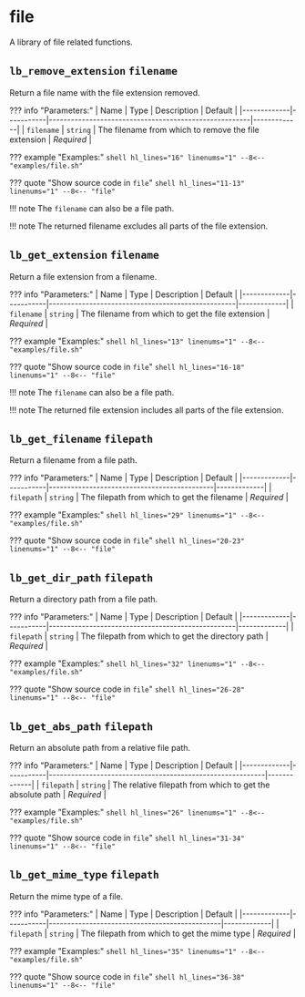 # file

A library of file related functions.

## `lb_remove_extension` `filename`

Return a file name with the file extension removed.

??? info "Parameters:"
    | Name        | Type      | Description                                           | Default     |
    |-------------|-----------|-------------------------------------------------------|-------------|
    | `filename`  | `string`  | The filename from which to remove the file extension  | *Required*  |

??? example "Examples:"
    ```shell hl_lines="16" linenums="1"
    --8<-- "examples/file.sh"
    ```

??? quote "Show source code in `file`"
    ```shell hl_lines="11-13" linenums="1"
    --8<-- "file"
    ```

!!! note
    The `filename` can also be a file path.

!!! note
    The returned filename excludes all parts of the file extension.

## `lb_get_extension` `filename`

Return a file extension from a filename.

??? info "Parameters:"
    | Name        | Type      | Description                                       | Default     |
    |-------------|-----------|---------------------------------------------------|-------------|
    | `filename`  | `string`  | The filename from which to get the file extension | *Required*  |

??? example "Examples:"
    ```shell hl_lines="13" linenums="1"
    --8<-- "examples/file.sh"
    ```

??? quote "Show source code in `file`"
    ```shell hl_lines="16-18" linenums="1"
    --8<-- "file"
    ```

!!! note
    The `filename` can also be a file path.

!!! note
    The returned file extension includes all parts of the file extension.

## `lb_get_filename` `filepath`

Return a filename from a file path.

??? info "Parameters:"
    | Name        | Type      | Description                                 | Default     |
    |-------------|-----------|---------------------------------------------|-------------|
    | `filepath`  | `string`  | The filepath from which to get the filename | *Required*  |

??? example "Examples:"
    ```shell hl_lines="29" linenums="1"
    --8<-- "examples/file.sh"
    ```

??? quote "Show source code in `file`"
    ```shell hl_lines="20-23" linenums="1"
    --8<-- "file"
    ```

## `lb_get_dir_path` `filepath`

Return a directory path from a file path.

??? info "Parameters:"
    | Name        | Type      | Description                                       | Default     |
    |-------------|-----------|---------------------------------------------------|-------------|
    | `filepath`  | `string`  | The filepath from which to get the directory path | *Required*  |

??? example "Examples:"
    ```shell hl_lines="32" linenums="1"
    --8<-- "examples/file.sh"
    ```

??? quote "Show source code in `file`"
    ```shell hl_lines="26-28" linenums="1"
    --8<-- "file"
    ```

## `lb_get_abs_path` `filepath`

Return an absolute path from a relative file path.

??? info "Parameters:"
    | Name        | Type      | Description                                               | Default     |
    |-------------|-----------|-----------------------------------------------------------|-------------|
    | `filepath`  | `string`  | The relative filepath from which to get the absolute path | *Required*  |

??? example "Examples:"
    ```shell hl_lines="26" linenums="1"
    --8<-- "examples/file.sh"
    ```

??? quote "Show source code in `file`"
    ```shell hl_lines="31-34" linenums="1"
    --8<-- "file"
    ```

## `lb_get_mime_type` `filepath`

Return the mime type of a file.

??? info "Parameters:"
    | Name        | Type      | Description                                   | Default     |
    |-------------|-----------|-----------------------------------------------|-------------|
    | `filepath`  | `string`  | The filepath from which to get the mime type  | *Required*  |

??? example "Examples:"
    ```shell hl_lines="35" linenums="1"
    --8<-- "examples/file.sh"
    ```

??? quote "Show source code in `file`"
    ```shell hl_lines="36-38" linenums="1"
    --8<-- "file"
    ```
